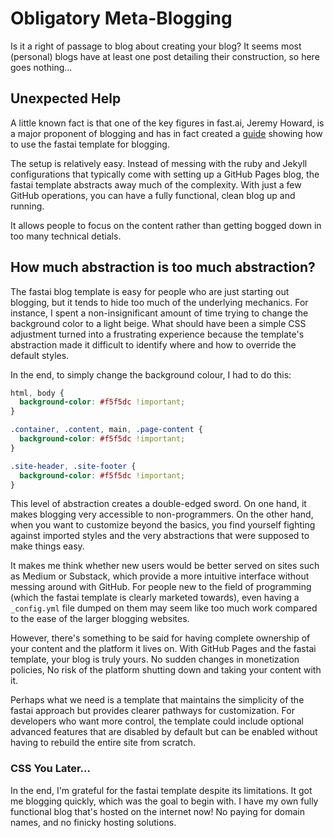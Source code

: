 # Obligatory Meta-Blogging
Is it a right of passage to blog about creating your blog? It seems most (personal) blogs have at least one post detailing their
construction, so here goes nothing...

## Unexpected Help
A little known fact is that one of the key figures in fast.ai, Jeremy Howard, is a major proponent of blogging and has 
in fact created a [guide](https://www.fast.ai/posts/2020-01-16-fast_template.html) showing how to use the fastai template for blogging.

The setup is relatively easy. Instead of messing with the ruby and Jekyll configurations that typically come with setting up a 
GitHub Pages blog, the fastai template abstracts away much of the complexity. With just a few GitHub operations, you can have a fully functional, clean blog up and running.

It allows people to focus on the content rather than getting bogged down in too many technical detials. 

## How much abstraction is too much abstraction?
The fastai blog template is easy for people who are just starting out blogging, but it tends to hide too much of the underlying mechanics. 
For instance, I spent a non-insignificant amount of time trying to change the background color to a light beige. 
What should have been a simple CSS adjustment turned into a frustrating experience because the template's abstraction made it 
difficult to identify where and how to override the default styles.

In the end, to simply change the background colour, I had to do this: 
```css
html, body {
  background-color: #f5f5dc !important; 
}

.container, .content, main, .page-content {
  background-color: #f5f5dc !important;
}

.site-header, .site-footer {
  background-color: #f5f5dc !important;
}
```

This level of abstraction creates a double-edged sword. On one hand, it makes blogging very accessible to non-programmers. 
On the other hand, when you want to customize beyond the basics, you find yourself fighting against imported styles and the very abstractions that were supposed to make things easy.

It makes me think whether new users would be better served on sites such as Medium or Substack,
which provide a more intuitive interface without messing around with GitHub.
For people new to the field of programming (which the fastai template is clearly marketed towards), even having a `_config.yml` file dumped on them may seem like too much work compared to the ease of the larger blogging websites.

However, there's something to be said for having complete ownership of your content and the platform it lives on. 
With GitHub Pages and the fastai template, your blog is truly yours. 
No sudden changes in monetization policies, No risk of the platform shutting down and taking your content with it.

Perhaps what we need is a template that maintains the simplicity of the fastai approach but provides clearer pathways for customization. 
For developers who want more control, the template could include optional advanced features that are disabled by default but can be 
enabled without having to rebuild the entire site from scratch. 

### CSS You Later...
In the end, I'm grateful for the fastai template despite its limitations. It got me blogging quickly, which was the goal to begin with. 
I have my own fully functional blog that's hosted on the internet now! No paying for domain names, and no finicky hosting solutions.  



